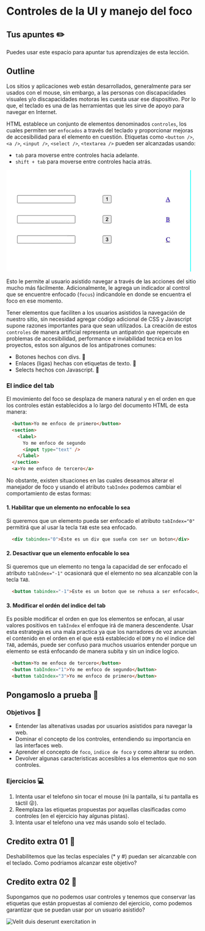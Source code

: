 # Controles de la UI y manejo del foco

## Tus apuntes ✏️

Puedes usar este espacio para apuntar tus aprendizajes de esta lección.


## Outline

Los sitios y aplicaciones web están desarrollados, generalmente para ser usados con el mouse, sin embargo, a las personas con discapacidades visuales y/o discapacidades motoras les cuesta usar ese dispositivo. Por lo que, el teclado es una de las herramientas que les sirve de apoyo para navegar en Internet.

HTML establece un conjunto de elementos denominados `controles`, los cuales permiten ser `enfocados` a través del teclado y proporcionar mejoras de accesibilidad para el elemento en cuestión. Etiquetas como `<button />`, `<a />`, `<input />`, `<select />`, `<textarea />` pueden ser alcanzadas usando:

- `tab` para moverse entre controles hacia adelante.
- `shift + tab` para moverse entre controles hacia atrás.


![Conjunto de inputs, botones y enlaces siendo enfocados hacia adelante y hacia atrás](./assets/focus.gif)

Esto le permite al usuario asistido navegar a través de las acciones del sitio mucho más fácilmente. Adicionalmente, le agrega un indicador al control que se encuentre enfocado (`focus`) indicandole en donde se encuentra el foco en ese momento.

Tener elementos que faciliten a los usuarios asistidos la navegación de nuestro sitio, sin necesidad agregar código adicional de CSS y Javascript supone razones importantes para que sean utilizados. La creación de estos `controles` de manera artificial representa un antipatrón que repercute en problemas de accesibilidad, performance e inviabilidad tecnica en los proyectos, estos son algunos de los antipatrones comunes:

- Botones hechos con divs. 🚫
- Enlaces (ligas) hechas con etiquetas de texto. 🚫
- Selects hechos con Javascript. 🚫


### El indice del tab

El movimiento del foco se desplaza de manera natural y en el orden en que los controles están establecidos a lo largo del documento HTML de esta manera:

```html
  <button>Yo me enfoco de primero</button>
  <section>
    <label>
      Yo me enfoco de segundo
      <input type="text" />
    </label>
  </section>
  <a>Yo me enfoco de tercero</a>
```

No obstante, existen situaciones en las cuales deseamos alterar el manejador de foco y usando el atributo `tabIndex` podemos cambiar el comportamiento de estas formas:

#### 1. Habilitar que un elemento no enfocable lo sea

Si queremos que un elemento pueda ser enfocado el atributo `tabIndex="0"` permitirá que al usar la tecla `TAB` este sea enfocado.

```html
  <div tabindex="0">Este es un div que sueña con ser un boton</div>
```

#### 2. Desactivar que un elemento enfocable lo sea

Si queremos que un elemento no tenga la capacidad de ser enfocado el atributo `tabIndex="-1"` ocasionará que el elemento no sea alcanzable con la tecla `TAB`.

```html
  <button tabindex="-1">Este es un boton que se rehusa a ser enfocado</button>
```

#### 3. Modificar el ordén del indice del tab

Es posible modificar el orden en que los elementos se enfocan, al usar valores positivos en `tabIndex` el enfoque irá de manera descendente. Usar esta estrategia es una mala practica ya que los narradores de voz anuncian el contenido en el orden en el que está establecido el `DOM` y no el indice del `TAB`, además, puede ser confuso para muchos usuarios entender porque un elemento se está enfocando de manera subita y sin un indice logico.

```html
  <button>Yo me enfoco de tercero</button>
  <button tabIndex="1">Yo me enfoco de segundo</button>
  <button tabIndex="3">Yo me enfoco de primero</button>
```

## Pongamoslo a prueba 💪

### Objetivos 🎯
- Entender las altenativas usadas por usuarios asistidos para navegar la web.
- Dominar el concepto de los controles, entendiendo su importancia en las interfaces web.
- Aprender el concepto de `foco`, `indice de foco` y como alterar su orden.
- Devolver algunas caracteristicas accesibles a los elementos que no son controles.

### Ejercicios 💻

1. Intenta usar el telefono sin tocar el mouse (ni la pantalla, si tu pantalla es táctil 😜).
2. Reemplaza las etiquetas propuestas por aquellas clasificadas como controles (en el ejercicio hay algunas pistas).
3. Intenta usar el telefono una vez más usando solo el teclado.

## Credito extra 01 💎

Deshabilitemos que las teclas especiales (* y #) puedan ser alcanzable con el teclado. Como podriamos alcanzar este objetivo?

## Credito extra 02 💎

Supongamos que no podemos usar controles y tenemos que conservar las etiquetas que están propuestas al comienzo del ejercicio, como podemos garantizar que se puedan usar por un usuario asistido?

![Velit duis deserunt exercitation in](https://via.placeholder.com/1200x800/000/FFF)

